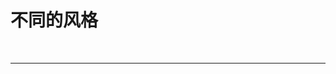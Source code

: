 # 不同的风格
<br/>
<hr/>

  <div>
    <DetailInfo title="表格模式" :data="list" show-type="table" label-width="120px" />
    <DetailInfo title="卡片模式" :data="list" show-type="card" shadow label-width="120px" label-position="left">
      <template #headerRight>
        <el-button type="primary" link>编辑按钮</el-button>
        <el-button type="danger" link>删除</el-button>
      </template>
      <template #testSlot="{ row }"> {{ row.value }} </template>
    </DetailInfo>
  </div>

<script lang="ts" setup>
import { ref, Ref } from "vue"
import { DetailInfo, DetailDataItem } from "easybill-ui/index"
const list: Ref<DetailDataItem[]> = ref([
  { label: "正在同步", value: 1, span: 12 },
  { label: "同步完成", value: 2, tooltip: "这是一个提示消息", span: 12 },
  { label: "已取消", value: 3, span: 12 },
  { label: "错误", span: 12, type: "el-image", props: { src: "https://element-plus.gitee.io/images/element-plus-logo.svg", style: "height: 50px;" } },
  { label: "描述1", value: "这里是一大段文字这里是一大段文<span style='color:red'>字这</span>里是一大段文字这里是一大段文字这里是一大段文字这里是一大段文字", labelStyle: "align-items: flex-start" },
  {
    label: "描述2",
    value:
      "<div style='width: 400px'>这里是<span style='color:red'>一大段文字</span>这里是一大段文字这里是一大这里是一大段文字这里是一大段文字这里是一大段文字这里是一大段文字这里是一大段文字这里是一大段文字这里是一大段文字这里是一大段文字这里是一大段文字这里是一大段文字这里是一大段文字这里是一大段文字这里是一大段文字这里是一大段文字这里是一大段文字这里是一大段文字这里是一大段文字这里是一大段文字这里是一大段文字这里是一大段文字这里是一大段文字这里是一大段文字这里是一大段文字这里是一大段文字这里是一大段文字这里是一大段文字这里是一大段文字这里是一大段文字这里是一大段文字这里是一大段文字这里是一大段文字这里是一大段文字这里是一大段文字这里是一大段文字这里是一大段文字这里是一大段文字这里是一大段文字这里是一大段文字这里是一大段文字这里是一大段文字这里是一大段文字这里是一大段文字段文字这里是一大段文字这里是一大段文字这里是一大段文字</div>",
    showOverflowTooltip: { rawContent: true },
    span: 8,
    rawContent: true,
  },
  { label: "描述", value: "这里是一大段文字这里是一大段文字这里是一大段文字这里是一大段文字这里是一大段文字这里是一大段文字", showOverflowTooltip: true, span: 8 },
  { label: "描述", value: "这里是一大段文字这里是一大段文字这里是一大段文字这里是一大段文字这里是一大段文字这里是一大段文字", showOverflowTooltip: true, span: 8 },
  { label: "插槽", value: "11", slot: "testSlot" },
])
</script>
